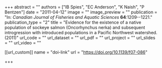 +++
abstract = "" 
authors = ["IB Spies", "EC Anderson", "K Naish", "P Bentzen"] 
date = "2011-04-12" 
image = "" 
image_preview = "" 
publication = "In: _Canadian Journal of Fisheries and Aquatic Sciences_ **64**:1209--1221." 
publication_type = "2" 
title = "Evidence for the existence of a native population of sockeye salmon (Oncorhynchus nerka) and subsequent introgression with introduced populations in a Pacific Northwest watershed. (2011)" 
url_code = "" 
url_dataset = "" 
url_pdf = "" 
url_project = "" 
url_slides = "" 
url_video = "" 


[[url_custom]]
name = "doi-link"
url = "https://doi.org/10.1139/f07-086"

+++
